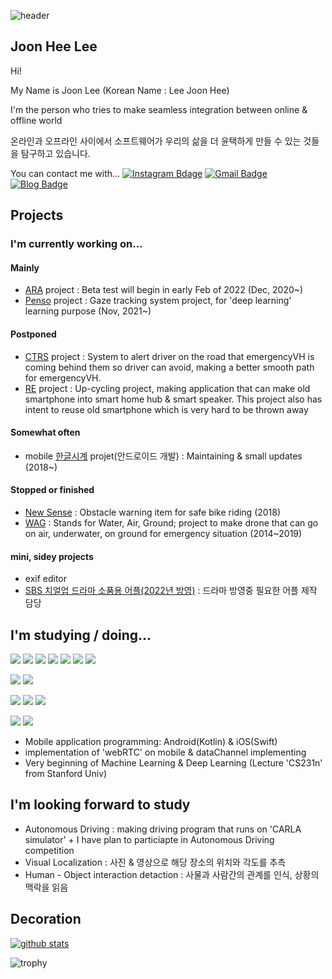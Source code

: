 ![header](https://capsule-render.vercel.app/api?type=waving&color=0:8deebc,100:96eff4&height=300&section=header&text=HeLlo_WoRlD!&fontColor=#000000&fontSize=90)

## Joon Hee Lee
Hi!

My Name is Joon Lee (Korean Name : Lee Joon Hee)

I'm the person who tries to make seamless integration between online & offline world

온라인과 오프라인 사이에서 소프트웨어가 우리의 삶을 더 윤택하게 만들 수 있는 것들을 탐구하고 있습니다.

You can contact me with...
[![Instagram Bdage](https://img.shields.io/badge/instagram-e4405f?style=flat-square&logo=instagram&logoColor=white&link=https://www.instagram.com/js_develop/)](https://www.instagram.com/js_develop/)
[![Gmail Badge](https://img.shields.io/badge/-Gmail-d14836?style=flat-square&logo=Gmail&logoColor=white&link=mailto:neo81389@gmail.com)](mailto:neo81389@gmail.com)
[![Blog Badge](https://img.shields.io/badge/Blog-black?style=falt-suqre&logo=github&logoColor=white&link=https://joonlee.notion.site/JoonLee-Studio-dab0807295ad4a47802561c3b5bf4ad7)](https://joonlee.notion.site/JoonLee-Studio-dab0807295ad4a47802561c3b5bf4ad7)

## Projects
###  I'm currently working on...
#### Mainly
- [ARA](https://github.com/ARA-developer/ARA) project : Beta test will begin in early Feb of 2022 (Dec, 2020~)
- [Penso](https://github.com/PensoTeam) project : Gaze tracking system project, for 'deep learning' learning purpose (Nov, 2021~)

#### Postponed
- [CTRS](https://github.com/JoonLee-K/CTRS) project : System to alert driver on the road that emergencyVH is coming behind them so driver can avoid, making a better smooth path for emergencyVH.
- [RE](https://github.com/JoonLee-K/Re) project : Up-cycling project, making application that can make old smartphone into smart home hub & smart speaker. This project also has intent to reuse old smartphone which is very hard to be thrown away

#### Somewhat often
- mobile [한글시계](https://hangulclock.today/#/) projet(안드로이드 개발) : Maintaining & small updates (2018~)

#### Stopped or finished
- [New Sense](https://github.com/JoonLee-K/NewSense) : Obstacle warning item for safe bike riding (2018)
- [WAG](https://github.com/JoonLee-K/WAG-Project) : Stands for Water, Air, Ground; project to make drone that can go on air, underwater, on ground for emergency situation (2014~2019)

#### mini, sidey projects
- exif editor
- [SBS 치얼업 드라마 소품용 어플(2022년 방영)](https://github.com/JoonLee-K/CheerUp-Demo-App) : 드라마 방영중 필요한 어플 제작 담당

## I'm studying / doing...
<img src="https://img.shields.io/badge/Python-4ae495?style=flat-square&logo=Python&logoColor=black"/></a>
<img src="https://img.shields.io/badge/Kotlin-4ae495?style=flat-square&logo=Kotlin&logoColor=black"/></a>
<img src="https://img.shields.io/badge/Java-4ae495?style=flat-square&logo=Java&logoColor=black"/></a>
<img src="https://img.shields.io/badge/Swift-4ae495?style=flat-square&logo=Swift&logoColor=black"/></a>
<img src="https://img.shields.io/badge/C-4ae495?style=flat-square&logo=C&logoColor=black"/></a>
<img src="https://img.shields.io/badge/C++-4ae495?style=flat-square&logo=Cplusplus&logoColor=black"/></a>
<img src="https://img.shields.io/badge/C_Sharp-4ae495?style=flat-square&logo=CSharp&logoColor=black"/></a>

<img src="https://img.shields.io/badge/Android-4ae495?style=flat-square&logo=Android&logoColor=black"/></a>
<img src="https://img.shields.io/badge/iOS-4ae495?style=flat-square&logo=Apple&logoColor=black"/></a>

<img src="https://img.shields.io/badge/Firebase-4ae495?style=flat-square&logo=Firebase&logoColor=black"/></a>
<img src="https://img.shields.io/badge/webRTC-4ae495?style=flat-square&logo=webRTC&logoColor=black"/></a>
<img src="https://img.shields.io/badge/OpenCV-4ae495?style=flat-square&logo=OpenCV&logoColor=black"/></a>

<img src="https://img.shields.io/badge/DeepLearning-4ae495?style=flat-square&logo=OpenAI&logoColor=black"/></a>
<img src="https://img.shields.io/badge/MachineLearning-4ae495?style=flat-square&logo=OpenAI&logoColor=black"/></a>
- Mobile application programming: Android(Kotlin) & iOS(Swift)
- implementation of 'webRTC' on mobile & dataChannel implementing
- Very beginning of Machine Learning & Deep Learning (Lecture 'CS231n' from Stanford Univ)

## I'm looking forward to study
- Autonomous Driving : making driving program that runs on 'CARLA simulator' + I have plan to particiapte in Autonomous Driving competition
- Visual Localization : 사진 & 영상으로 해당 장소의 위치와 각도를 추측
- Human - Object interaction detaction : 사물과 사람간의 관계를 인식, 상황의 맥락을 읽음

## Decoration
[![github stats](https://github-readme-stats.vercel.app/api?username=JoonLee-K&show_icons=true)](https://github.com/JoonLee-K/)

![trophy](https://github-profile-trophy.vercel.app/?username=JoonLee-K)
